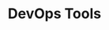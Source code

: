 ---
title: 'DevOps Tools'
skillList: ['Docker', 'Kubernetes', 'Travis', 'Firebase']
type: 'skills'
order: 2
---